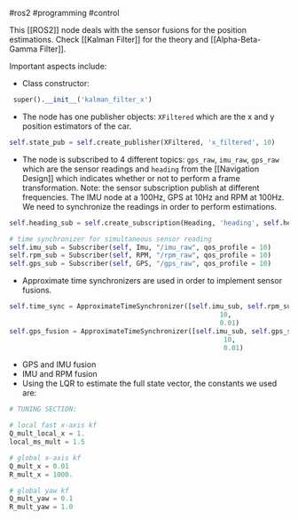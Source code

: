 #ros2 #programming #control 

This [[ROS2]] node deals with the sensor fusions for the position estimations. Check [[Kalman Filter]] for the theory and [[Alpha-Beta-Gamma Filter]].

Important aspects include:
- Class constructor:
```python
 super().__init__('kalman_filter_x')
```
- The node has one publisher objects: `XFiltered` which are the x and y position estimators of the car. 
```python
self.state_pub = self.create_publisher(XFiltered, 'x_filtered', 10)
```
- The node is subscribed to 4 different topics: `gps_raw`, `imu_raw`, `gps_raw` which are the sensor readings and `heading` from the [[Navigation Design]] which indicates whether or not to perform a frame transformation. Note: the sensor subscription publish at different frequencies. The IMU node at a 100Hz, GPS at 10Hz and RPM at 100Hz. We need to synchronize the readings in order to perform estimations.
```python
self.heading_sub = self.create_subscription(Heading, 'heading', self.heading_update, 10)

# time synchronizer for simultaneous sensor reading
self.imu_sub = Subscriber(self, Imu, "/imu_raw", qos_profile = 10)
self.rpm_sub = Subscriber(self, RPM, "/rpm_raw", qos_profile = 10)
self.gps_sub = Subscriber(self, GPS, "/gps_raw", qos_profile = 10)
```
- Approximate time synchronizers are used in order to implement sensor fusions. 
```python
self.time_sync = ApproximateTimeSynchronizer([self.imu_sub, self.rpm_sub],
                                                     10,
                                                     0.01)
self.gps_fusion = ApproximateTimeSynchronizer([self.imu_sub, self.gps_sub],
                                                      10,
                                                      0.01)
```
- GPS and IMU fusion 
- IMU and RPM fusion
- Using the LQR to estimate the full state vector, the constants we used are:
```python
# TUNING SECTION:

# local fast x-axis kf
Q_mult_local_x = 1.
local_ms_mult = 1.5

# global x-axis kf
Q_mult_x = 0.01
R_mult_x = 1000.

# global yaw kf
Q_mult_yaw = 0.1
R_mult_yaw = 1.0
```

